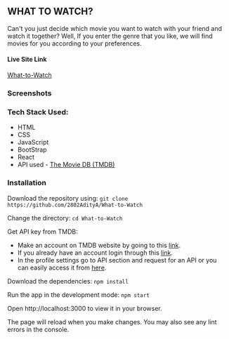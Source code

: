 ## WHAT TO WATCH?
Can't you just decide which movie you want to watch with your friend and watch it together? 
Well, If you enter the genre that you like, we will find movies for you according to your preferences.

#### Live Site Link
[What-to-Watch](https://whatowatch.netlify.app/)

### Screenshots

### Tech Stack Used:
* HTML
* CSS
* JavaScript
* BootStrap
* React
* API used - [The Movie DB (TMDB)](https://www.themoviedb.org/)

### Installation
Download the repository using: 
`git clone https://github.com/2802AdityA/What-to-Watch`

Change the directory:
`cd What-to-Watch`

Get API key from TMDB:
* Make an account on TMDB website by going to this [link](https://www.themoviedb.org/signup).
* If you already have an account login through this [link](https://www.themoviedb.org/login).
* In the profile settings go to API section and request for an API or you can easily access it from [here](https://www.themoviedb.org/settings/api/request).

Download the dependencies:
`npm install`

Run the app in the development mode:
`npm start`

Open http://localhost:3000 to view it in your browser.

The page will reload when you make changes.
You may also see any lint errors in the console.